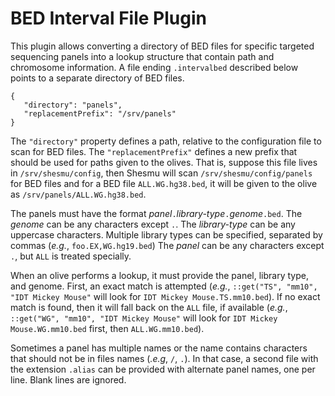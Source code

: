 # BED Interval File Plugin

This plugin allows converting a directory of BED files for specific targeted sequencing
panels into a lookup structure that contain path and chromosome information. A file ending
`.intervalbed` described below points to a separate directory of BED files.

    {
       "directory": "panels",
       "replacementPrefix": "/srv/panels"
    }

The `"directory"` property defines a path, relative to the configuration file to scan for BED files.
The `"replacementPrefix"` defines a new prefix that should be used for paths given to the olives.
That is, suppose this file lives in `/srv/shesmu/config`, then Shesmu will
scan `/srv/shesmu/config/panels` for BED files and for a BED file `ALL.WG.hg38.bed`, it will be
given to the olive as `/srv/panels/ALL.WG.hg38.bed`.

The panels must have the format *panel*`.`*library-type*`.`*genome*`.bed`. The _genome_ can be any
characters except `.`. The _library-type_ can be any uppercase characters. Multiple library types
can be specified, separated by commas (_e.g._, `foo.EX,WG.hg19.bed`) The _panel_ can be any
characters except `.`, but `ALL` is treated specially.

When an olive performs a lookup, it must provide the panel, library type, and genome. First, an
exact match is attempted (_e.g._, `::get("TS", "mm10", "IDT Mickey Mouse"` will look
for `IDT Mickey Mouse.TS.mm10.bed`). If no exact match is found, then it will fall back on the `ALL`
file, if available (_e.g._, `::get("WG", "mm10", "IDT Mickey Mouse"` will look
for `IDT Mickey Mouse.WG.mm10.bed` first, then `ALL.WG.mm10.bed`).

Sometimes a panel has multiple names or the name contains characters that should not be in files
names (_.e.g_, `/`, `.`). In that case, a second file with the extension `.alias` can be provided
with alternate panel names, one per line. Blank lines are ignored.